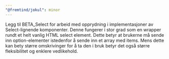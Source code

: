 ```yaml
---
"@fremtind/jokul": minor
---
```


Legg til BETA_Select for arbeid med opprydning i implementasjoner av Select-lignende komponenter. Denne fungerer i stor grad som en wrapper rundt et helt vanlig HTML select element. Dette betyr at brukerne må sende inn option-elementer istedenfor å sende inn et array med items. Mens dette kan bety større omskrivinger for å ta den i bruk betyr det også større fleksibilitet og enklere vedlikehold.
